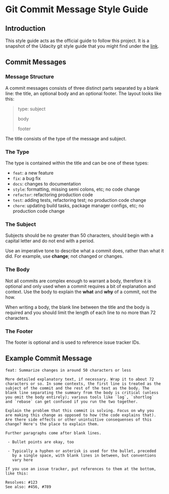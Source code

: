 # Git Commit Message Style Guide

## Introduction

This style guide acts as the official guide to follow this project. It is a snapshot of the Udacity git style guide
that you might find under the [link](https://udacity.github.io/git-styleguide/).

## Commit Messages
### Message Structure

A commit messages consists of three distinct parts separated by a blank line: the title, an optional body
and an optional footer. The layout looks like this:
> type: subject
>
> body
> 
> footer

The title consists of the type of the message and subject.

### The Type

The type is contained within the title and can be one of these types:

- `feat`: a new feature
- `fix`: a bug fix
- `docs`: changes to documentation
- `style`: formatting, missing semi colons, etc; no code change
- `refactor`: refactoring production code
- `test`: adding tests, refactoring test; no production code change
- `chore`: updating build tasks, package manager configs, etc; no production code change

### The Subject

Subjects should be no greater than 50 characters, should begin with a capital letter and do not end with a period.

Use an imperative tone to describe what a commit does, rather than what it did.
For example, use **change**; not changed or changes.

### The Body

Not all commits are complex enough to warrant a body, therefore it is optional and only used
when a commit requires a bit of explanation and context. Use the body to explain the **what** and **why** of a commit,
not the how.

When writing a body, the blank line between the title and the body is required and you should limit the length
of each line to no more than 72 characters.

### The Footer

The footer is optional and is used to reference issue tracker IDs.

## Example Commit Message
```
feat: Summarize changes in around 50 characters or less

More detailed explanatory text, if necessary. Wrap it to about 72
characters or so. In some contexts, the first line is treated as the
subject of the commit and the rest of the text as the body. The
blank line separating the summary from the body is critical (unless
you omit the body entirely); various tools like `log`, `shortlog`
and `rebase` can get confused if you run the two together.

Explain the problem that this commit is solving. Focus on why you
are making this change as opposed to how (the code explains that).
Are there side effects or other unintuitive consequenses of this
change? Here's the place to explain them.

Further paragraphs come after blank lines.

 - Bullet points are okay, too

 - Typically a hyphen or asterisk is used for the bullet, preceded
   by a single space, with blank lines in between, but conventions
   vary here

If you use an issue tracker, put references to them at the bottom,
like this:

Resolves: #123
See also: #456, #789
```
